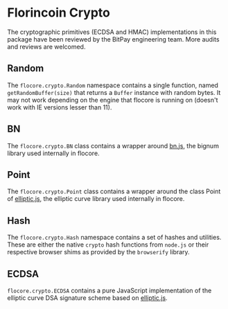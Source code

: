 # Florincoin Crypto
The cryptographic primitives (ECDSA and HMAC) implementations in this package have been reviewed by the BitPay engineering team. More audits and reviews are welcomed.

## Random
The `flocore.crypto.Random` namespace contains a single function, named `getRandomBuffer(size)` that returns a `Buffer` instance with random bytes. It may not work depending on the engine that flocore is running on (doesn't work with IE versions lesser than 11).

## BN
The `flocore.crypto.BN` class contains a wrapper around [bn.js](https://github.com/indutny/bn.js), the bignum library used internally in flocore.

## Point
The `flocore.crypto.Point` class contains a wrapper around the class Point of [elliptic.js](https://github.com/indutny/elliptic), the elliptic curve library used internally in flocore.

## Hash
The `flocore.crypto.Hash` namespace contains a set of hashes and utilities. These are either the native `crypto` hash functions from `node.js` or their respective browser shims as provided by the `browserify` library.

## ECDSA
`flocore.crypto.ECDSA` contains a pure JavaScript implementation of the elliptic curve DSA signature scheme based on [elliptic.js](https://github.com/indutny/elliptic).
